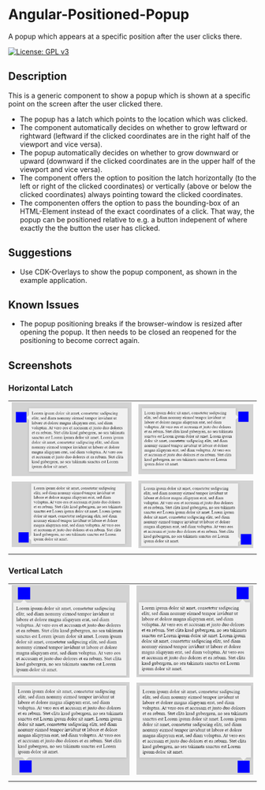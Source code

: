 # Angular-Positioned-Popup
A popup which appears at a specific position after the user clicks there.

[![License: GPL v3](https://img.shields.io/badge/License-GPLv3-blue.svg)](https://www.gnu.org/licenses/gpl-3.0)

## Description
This is a generic component to show a popup which is shown at a specific point on the screen after the user clicked there.
- The popup has a latch which points to the location which was clicked.
- The component automatically decides on whether to grow leftward or rightward (leftward if the clicked coordinates are in the right half of the viewport and vice versa).
- The popup automatically decides on whether to grow downward or upward (downward if the clicked coordinates are in the upper half of the viewport and vice versa).
- The component offers the option to position the latch horizontally (to the left or right of the clicked coordinates) or vertically (above or below the clicked coordinates) always pointing toward the clicked coordinates.
- The componenten offers the option to pass the bounding-box of an HTML-Element instead of the exact coordinates of a click. That way, the popup can be positioned relative to e.g. a button indepenent of where exactly the the button the user has clicked.

## Suggestions
- Use CDK-Overlays to show the popup component, as shown in the example application.

## Known Issues
- The popup positioning breaks if the browser-window is resized after opening the popup. It then needs to be closed an reopened for the positioning to become correct again.

## Screenshots

### Horizontal Latch
| | |
| --- | --- |
|![Top Left Horizontal](./screenshots/Top-Left.png) |![Top Right Horizontal](./screenshots/Top-Right.png) |
|![Bottom Left Horizontal](./screenshots/Bottom-Left.png) |![Bottom Right Horizontal](./screenshots/Bottom-Right.png) |
| | |

### Vertical Latch
| | |
| --- | --- |
|![Top Left Vertical](./screenshots/Top-Left-Vertical.png) |![Top Right Vertical](./screenshots/Top-Right-Vertical.png) |
|![Bottom Left Vertical](./screenshots/Bottom-Left-Vertical.png) |![Bottom Right Vertical](./screenshots/Bottom-Right-Vertical.png) |
| | |

